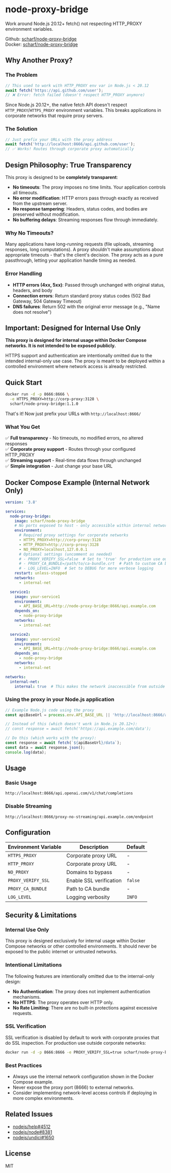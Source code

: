 # node-proxy-bridge

Work around Node.js 20.12+ fetch() not respecting HTTP_PROXY environment variables.

Github: [scharf/node-proxy-bridge](https://github.com/scharf/node-proxy-bridge)<br>
Docker: [scharf/node-proxy-bridge](https://hub.docker.com/r/scharf/node-proxy-bridge)

## Why Another Proxy?

### The Problem

```javascript
// This used to work with HTTP_PROXY env var in Node.js < 20.12
await fetch('https://api.github.com/user');
// ❌ Error: fetch failed (doesn't respect HTTP_PROXY anymore)
```

Since Node.js 20.12+, the native fetch API doesn't respect `HTTP_PROXY`/`HTTPS_PROXY` environment variables. This breaks applications in corporate networks that require proxy servers.

### The Solution

```javascript
// Just prefix your URLs with the proxy address
await fetch('http://localhost:8666/api.github.com/user');
// ✅ Works! Routes through corporate proxy automatically
```

## Design Philosophy: True Transparency

This proxy is designed to be **completely transparent**:

- **No timeouts**: The proxy imposes no time limits. Your application controls all timeouts.
- **No error modification**: HTTP errors pass through exactly as received from the upstream server.
- **No response tampering**: Headers, status codes, and bodies are preserved without modification.
- **No buffering delays**: Streaming responses flow through immediately.

### Why No Timeouts?

Many applications have long-running requests (file uploads, streaming responses, long computations). A proxy shouldn't make assumptions about appropriate timeouts - that's the client's decision. The proxy acts as a pure passthrough, letting your application handle timing as needed.

### Error Handling

- **HTTP errors (4xx, 5xx)**: Passed through unchanged with original status, headers, and body
- **Connection errors**: Return standard proxy status codes (502 Bad Gateway, 504 Gateway Timeout)
- **DNS failures**: Return 502 with the original error message (e.g., "Name does not resolve")

## Important: Designed for Internal Use Only

**This proxy is designed for internal usage within Docker Compose networks. It is not intended to be exposed publicly.**

HTTPS support and authentication are intentionally omitted due to the intended internal-only use case. The proxy is meant to be deployed within a controlled environment where network access is already restricted.

## Quick Start

```bash
docker run -d -p 8666:8666 \
  -e HTTPS_PROXY=http://corp-proxy:3128 \
  scharf/node-proxy-bridge:1.1.0
```

That's it! Now just prefix your URLs with `http://localhost:8666/`

### What You Get

✅ **Full transparency** - No timeouts, no modified errors, no altered responses  
✅ **Corporate proxy support** - Routes through your configured HTTP_PROXY  
✅ **Streaming support** - Real-time data flows through unchanged  
✅ **Simple integration** - Just change your base URL

## Docker Compose Example (Internal Network Only)

```yaml
version: '3.8'

services:
  node-proxy-bridge:
    image: scharf/node-proxy-bridge
    # No ports exposed to host - only accessible within internal network
    environment:
      # Required proxy settings for corporate networks
      - HTTPS_PROXY=http://corp-proxy:3128
      - HTTP_PROXY=http://corp-proxy:3128
      - NO_PROXY=localhost,127.0.0.1
      # Optional settings (uncomment as needed)
      # - PROXY_VERIFY_SSL=false  # Set to 'true' for production use outside corporate networks
      # - PROXY_CA_BUNDLE=/path/to/ca-bundle.crt  # Path to custom CA bundle if needed
      # - LOG_LEVEL=INFO  # Set to DEBUG for more verbose logging
    restart: unless-stopped
    networks:
      - internal-net

  service1:
    image: your-service1
    environment:
      - API_BASE_URL=http://node-proxy-bridge:8666/api.example.com
    depends_on:
      - node-proxy-bridge
    networks:
      - internal-net

  service2:
    image: your-service2
    environment:
      - API_BASE_URL=http://node-proxy-bridge:8666/api.example.com
    depends_on:
      - node-proxy-bridge
    networks:
      - internal-net

networks:
  internal-net:
    internal: true  # This makes the network inaccessible from outside Docker
```

### Using the proxy in your Node.js application

```javascript
// Example Node.js code using the proxy
const apiBaseUrl = process.env.API_BASE_URL || 'http://localhost:8666/api.example.com';

// Instead of this (which doesn't work in Node.js 20.12+):
// const response = await fetch('https://api.example.com/data');

// Do this (which works with the proxy):
const response = await fetch(`${apiBaseUrl}/data`);
const data = await response.json();
console.log(data);
```

## Usage

### Basic Usage
```
http://localhost:8666/api.openai.com/v1/chat/completions
```

### Disable Streaming
```
http://localhost:8666/proxy-no-streaming/api.example.com/endpoint
```

## Configuration

| Environment Variable | Description | Default |
|---------------------|-------------|---------|
| `HTTPS_PROXY` | Corporate proxy URL | - |
| `HTTP_PROXY` | Corporate proxy URL | - |
| `NO_PROXY` | Domains to bypass | - |
| `PROXY_VERIFY_SSL` | Enable SSL verification | `false` |
| `PROXY_CA_BUNDLE` | Path to CA bundle | - |
| `LOG_LEVEL` | Logging verbosity | `INFO` |

## Security & Limitations

### Internal Use Only
This proxy is designed exclusively for internal usage within Docker Compose networks or other controlled environments. It should never be exposed to the public internet or untrusted networks.

### Intentional Limitations
The following features are intentionally omitted due to the internal-only design:

- **No Authentication**: The proxy does not implement authentication mechanisms.
- **No HTTPS**: The proxy operates over HTTP only.
- **No Rate Limiting**: There are no built-in protections against excessive requests.

### SSL Verification
SSL verification is disabled by default to work with corporate proxies that do SSL inspection. For production use outside corporate networks:

```bash
docker run -d -p 8666:8666 -e PROXY_VERIFY_SSL=true scharf/node-proxy-bridge
```

### Best Practices
- Always use the internal network configuration shown in the Docker Compose example.
- Never expose the proxy port (8666) to external networks.
- Consider implementing network-level access controls if deploying in more complex environments.

## Related Issues

- [nodejs/help#4512](https://github.com/nodejs/help/issues/4512)
- [nodejs/node#8381](https://github.com/nodejs/node/issues/8381)
- [nodejs/undici#1650](https://github.com/nodejs/undici/issues/1650)

## License

MIT
